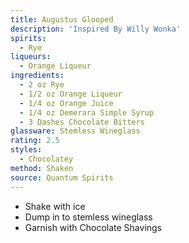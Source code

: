 ```yaml
---
title: Augustus Glooped
description: 'Inspired By Willy Wonka'
spirits:
  - Rye
liqueurs:
  - Orange Liqueur
ingredients:
  - 2 oz Rye
  - 1/2 oz Orange Liqueur
  - 1/4 oz Orange Juice
  - 1/4 oz Demerara Simple Syrup
  - 3 Dashes Chocolate Bitters
glassware: Stemless Wineglass
rating: 2.5
styles:
  - Chocolatey
method: Shaken
source: Quantum Spirits
---
```


- Shake with ice
- Dump in to stemless wineglass
- Garnish with Chocolate Shavings